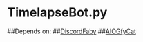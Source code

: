 # TimelapseBot.py

##Depends on:
##[DiscordFaby](https://github.com/xoxfaby/discordfaby)
##[AIOGfyCat](https://github.com/xoxfaby/aiogfycat)